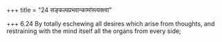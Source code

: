 +++
title = "24 सङ्कल्पप्रभवान्कामांस्त्यक्त्वा"

+++
6.24 By totally eschewing all desires which arise from thoughts, and
restraining with the mind itself all the organs from every side;
